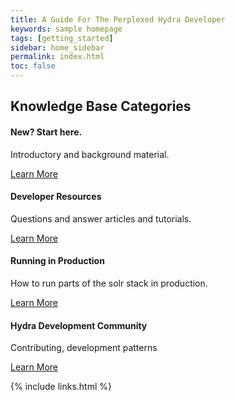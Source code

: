 ```yaml
---
title: A Guide For The Perplexed Hydra Developer
keywords: sample homepage
tags: [getting_started]
sidebar: home_sidebar
permalink: index.html
toc: false
---
```

<div class="row">
         <div class="col-lg-12">
             <h2 class="page-header">Knowledge Base Categories</h2>
         </div>
         <div class="col-md-3 col-sm-6">
             <div class="panel panel-default text-center">
                 <div class="panel-heading">
                     <span class="fa-stack fa-5x">
                           <i class="fa fa-circle fa-stack-2x text-primary"></i>
                           <i class="fa fa-lightbulb-o fa-stack-1x fa-inverse"></i>
                     </span>
                 </div>
                 <div class="panel-body">
                     <h4>New? Start here.</h4>
                     <p>Introductory and background material.</p>
                     <a href="tag_getting_started.html" class="btn btn-primary">Learn More</a>
                 </div>
             </div>
         </div>
         <div class="col-md-3 col-sm-6">
             <div class="panel panel-default text-center">
                 <div class="panel-heading">
                     <span class="fa-stack fa-5x">
                           <i class="fa fa-circle fa-stack-2x text-primary"></i>
                           <i class="fa fa-thumbs-o-up fa-stack-1x fa-inverse"></i>
                     </span>
                 </div>
                 <div class="panel-body">
                     <h4>Developer Resources</h4>
                     <p>Questions and answer articles and tutorials.</p>
                     <a href="tag_development_resources.html" class="btn btn-primary">Learn More</a>
                 </div>
             </div>
         </div>
         <div class="col-md-3 col-sm-6">
             <div class="panel panel-default text-center">
                 <div class="panel-heading">
                     <span class="fa-stack fa-5x">
                           <i class="fa fa-circle fa-stack-2x text-primary"></i>
                           <i class="fa fa-cogs fa-stack-1x fa-inverse"></i>
                     </span>
                 </div>
                 <div class="panel-body">
                     <h4>Running in Production</h4>
                     <p>How to run parts of the solr stack in production.</p>
                     <a href="tag_running_in_production.html" class="btn btn-primary">Learn More</a>
                 </div>
             </div>
         </div>
         <div class="col-md-3 col-sm-6">
             <div class="panel panel-default text-center">
                 <div class="panel-heading">
                     <span class="fa-stack fa-5x">
                           <i class="fa fa-circle fa-stack-2x text-primary"></i>
                           <i class="fa fa-code-fork fa-stack-1x fa-inverse"></i>
                     </span>
                 </div>
                 <div class="panel-body">
                     <h4>Hydra Development Community</h4>
                     <p>Contributing, development patterns</p>
                     <a href="tag_community.html" class="btn btn-primary">Learn More</a>
                 </div>
             </div>
         </div>
</div>






{% include links.html %}
